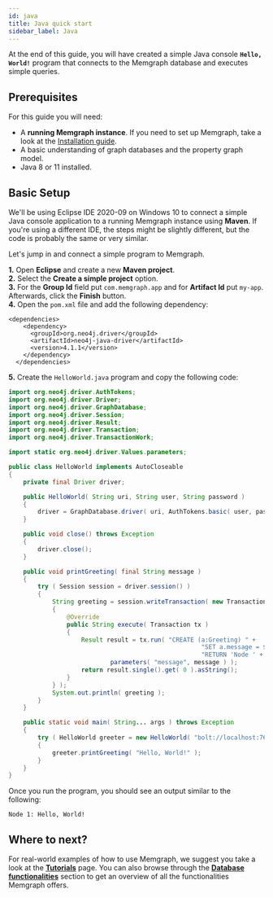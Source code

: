 ```yaml
---
id: java
title: Java quick start
sidebar_label: Java
---
```


At the end of this guide, you will have created a simple Java console **`Hello, World!`** program that connects to the Memgraph database and executes simple queries.

## Prerequisites

For this guide you will need:
* A **running Memgraph instance**. If you need to set up Memgraph, take a look at the [Installation guide](/installation/overview.md).
* A basic understanding of graph databases and the property graph model.
* Java 8 or 11 installed.

## Basic Setup

We'll be using Eclipse IDE 2020-09 on Windows 10 to connect a simple Java console application to a running Memgraph instance using **Maven**.
If you're using a different IDE, the steps might be slightly different, but the code is probably the same or very similar.<br />

Let's jump in and connect a simple program to Memgraph.

**1.** Open **Eclipse** and create a new **Maven project**.<br />
**2.** Select the **Create a simple project** option.<br />
**3.** For the **Group Id** field put `com.memgraph.app` and for **Artifact Id** put `my-app`. Afterwards, click the **Finish** button.<br />
**4.** Open the `pom.xml` file and add the following dependency:

```
<dependencies>
    <dependency>
      <groupId>org.neo4j.driver</groupId>
	  <artifactId>neo4j-java-driver</artifactId>
	  <version>4.1.1</version>
    </dependency>
  </dependencies>
```

**5.** Create the `HelloWorld.java` program and copy the following code:

```Java
import org.neo4j.driver.AuthTokens;
import org.neo4j.driver.Driver;
import org.neo4j.driver.GraphDatabase;
import org.neo4j.driver.Session;
import org.neo4j.driver.Result;
import org.neo4j.driver.Transaction;
import org.neo4j.driver.TransactionWork;

import static org.neo4j.driver.Values.parameters;

public class HelloWorld implements AutoCloseable
{
    private final Driver driver;

    public HelloWorld( String uri, String user, String password )
    {
        driver = GraphDatabase.driver( uri, AuthTokens.basic( user, password ) );
    }

    public void close() throws Exception
    {
        driver.close();
    }

    public void printGreeting( final String message )
    {
        try ( Session session = driver.session() )
        {
            String greeting = session.writeTransaction( new TransactionWork<String>()
            {
                @Override
                public String execute( Transaction tx )
                {
                    Result result = tx.run( "CREATE (a:Greeting) " +
                                                     "SET a.message = $message " +
                                                     "RETURN 'Node ' + id(a) + ': ' + a.message",
                            parameters( "message", message ) );
                    return result.single().get( 0 ).asString();
                }
            } );
            System.out.println( greeting );
        }
    }

    public static void main( String... args ) throws Exception
    {
        try ( HelloWorld greeter = new HelloWorld( "bolt://localhost:7687", "", "" ) )
        {
            greeter.printGreeting( "Hello, World!" );
        }
    }
}
```

Once you run the program, you should see an output similar to the following:

```
Node 1: Hello, World!
```

## Where to next?

For real-world examples of how to use Memgraph, we suggest you take a look at the **[Tutorials](/tutorials/overview.md)** page.
You can also browse through the **[Database functionalities](/database-functionalities/overview.md)** section to get an overview of all the functionalities Memgraph offers.
